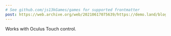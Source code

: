 ```yaml
---
# See github.com/js13kGames/games for supported frontmatter
post: https://web.archive.org/web/20210617075639/https://demo.land/blog/2020/09/17/flow-of-four-postmortem/
---
```

Works with Oculus Touch control.